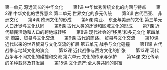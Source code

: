 第一单元 源远流长的中华文化
　　第1课 中华优秀传统文化的内涵与特点
　　第2课 中华文化的世界意义
第二单元 世界文化的多元传统
　　第3课 古代西亚、 非洲文化
　　第4课 欧洲文化的形成
　　第5课 南亚、 东亚与美洲的文化
第三单元 人口迁徙与文化认同
　　第6课 古代人类的迁徙和区域文化的形成
　　第7课 近代殖民活动和人口的跨地域转移
　　第8课 现代社会的“移民”和多元文化
第四单元 商路、贸易与文化交流
　　第9课 古代的商路、 贸易与文化交流
　　第10课 近代以来的世界贸易与文化交流的扩展
第五单元 战争与文化碰撞
　　第11课 古代战争与地域文化的演变
　　第12课 近代战争与西方文化的扩张
　　第13课 现代战争与不同文化的碰撞和交流
第六单元 文化的传承与保护
　　第14课 文化传承的多种载体及其发展
　　第15课 文化遗产:全人类共同的财富